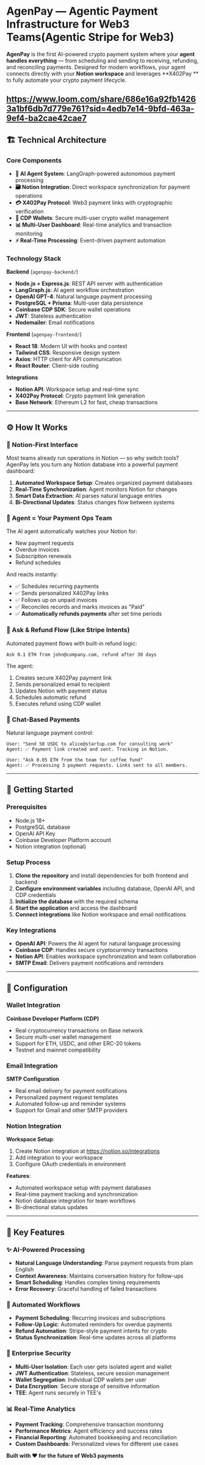 # AgenPay — Agentic Payment Infrastructure for Web3 Teams(Agentic Stripe for Web3)

**AgenPay** is the first AI-powered crypto payment system where your **agent handles everything** — from scheduling and sending to receiving, refunding, and reconciling payments. Designed for modern workflows, your agent connects directly with your **Notion workspace** and leverages **X402Pay ** to fully automate your crypto payment lifecycle.

https://www.loom.com/share/686e16a92fb14263a1bf6db7d779e761?sid=4edb7e14-9bfd-463a-9ef4-ba2cae42cae7
---

## 🏗️ Technical Architecture

### Core Components

- **🤖 AI Agent System**: LangGraph-powered autonomous payment processing
- **🗃️ Notion Integration**: Direct workspace synchronization for payment operations
- **💳 X402Pay Protocol**: Web3 payment links with cryptographic verification
- **🔐 CDP Wallets**: Secure multi-user crypto wallet management
- **📊 Multi-User Dashboard**: Real-time analytics and transaction monitoring
- **⚡ Real-Time Processing**: Event-driven payment automation

### Technology Stack

**Backend** (`agenpay-backend/`)
- **Node.js + Express.js**: REST API server with authentication
- **LangGraph.js**: AI agent workflow orchestration
- **OpenAI GPT-4**: Natural language payment processing
- **PostgreSQL + Prisma**: Multi-user data persistence
- **Coinbase CDP SDK**: Secure wallet operations
- **JWT**: Stateless authentication
- **Nodemailer**: Email notifications

**Frontend** (`agenpay-frontend/`)
- **React 18**: Modern UI with hooks and context
- **Tailwind CSS**: Responsive design system
- **Axios**: HTTP client for API communication
- **React Router**: Client-side routing

**Integrations**
- **Notion API**: Workspace setup and real-time sync
- **X402Pay Protocol**: Crypto payment link generation
- **Base Network**: Ethereum L2 for fast, cheap transactions

---

## ⚙️ How It Works

### 🧾 Notion-First Interface

Most teams already run operations in Notion — so why switch tools?
AgenPay lets you turn any Notion database into a powerful payment dashboard:

1. **Automated Workspace Setup**: Creates organized payment databases
2. **Real-Time Synchronization**: Agent monitors Notion for changes
3. **Smart Data Extraction**: AI parses natural language entries
4. **Bi-Directional Updates**: Status changes flow between systems

### 🤖 Agent = Your Payment Ops Team

The AI agent automatically watches your Notion for:
- New payment requests
- Overdue invoices
- Subscription renewals
- Refund schedules

And reacts instantly:
- ✅ Schedules recurring payments
- ✅ Sends personalized X402Pay links
- ✅ Follows up on unpaid invoices
- ✅ Reconciles records and marks invoices as "Paid"
- ✅ **Automatically refunds payments** after set time periods

### 🔁 Ask & Refund Flow (Like Stripe Intents)

Automated payment flows with built-in refund logic:

```
Ask 0.1 ETH from john@company.com, refund after 30 days
```

The agent:
1. Creates secure X402Pay payment link
2. Sends personalized email to recipient
3. Updates Notion with payment status
4. Schedules automatic refund
5. Executes refund using CDP wallet

### 💬 Chat-Based Payments

Natural language payment control:

```
User: "Send 50 USDC to alice@startup.com for consulting work"
Agent: ✅ Payment link created and sent. Tracking in Notion.

User: "Ask 0.05 ETH from the team for coffee fund"
Agent: ✅ Processing 3 payment requests. Links sent to all members.
```

---

## 🚀 Getting Started

### Prerequisites

- Node.js 18+
- PostgreSQL database
- OpenAI API Key
- Coinbase Developer Platform account
- Notion integration (optional)

### Setup Process

1. **Clone the repository** and install dependencies for both frontend and backend
2. **Configure environment variables** including database, OpenAI API, and CDP credentials
3. **Initialize the database** with the required schema
4. **Start the application** and access the dashboard
5. **Connect integrations** like Notion workspace and email notifications

### Key Integrations

- **OpenAI API**: Powers the AI agent for natural language processing
- **Coinbase CDP**: Handles secure cryptocurrency transactions
- **Notion API**: Enables workspace synchronization and team collaboration
- **SMTP Email**: Delivers payment notifications and reminders

---

## 🔧 Configuration

### Wallet Integration

**Coinbase Developer Platform (CDP)**
- Real cryptocurrency transactions on Base network
- Secure multi-user wallet management
- Support for ETH, USDC, and other ERC-20 tokens
- Testnet and mainnet compatibility

### Email Integration

**SMTP Configuration**
- Real email delivery for payment notifications
- Personalized payment request templates
- Automated follow-up and reminder systems
- Support for Gmail and other SMTP providers

### Notion Integration

**Workspace Setup**:
1. Create Notion integration at https://notion.so/integrations
2. Add integration to your workspace
3. Configure OAuth credentials in environment

**Features**:
- Automated workspace setup with payment databases
- Real-time payment tracking and synchronization
- Notion database integration for team workflows
- Bi-directional status updates

---

## 🧠 Key Features

### ✨ AI-Powered Processing
- **Natural Language Understanding**: Parse payment requests from plain English
- **Context Awareness**: Maintains conversation history for follow-ups
- **Smart Scheduling**: Handles complex timing requirements
- **Error Recovery**: Graceful handling of failed transactions

### 🔄 Automated Workflows
- **Payment Scheduling**: Recurring invoices and subscriptions
- **Follow-Up Logic**: Automated reminders for overdue payments
- **Refund Automation**: Stripe-style payment intents for crypto
- **Status Synchronization**: Real-time updates across all platforms

### 🔐 Enterprise Security
- **Multi-User Isolation**: Each user gets isolated agent and wallet
- **JWT Authentication**: Stateless, secure session management
- **Wallet Segregation**: Individual CDP wallets per user
- **Data Encryption**: Secure storage of sensitive information
- **TEE**: Agent runs securely in TEE's

### 📊 Real-Time Analytics
- **Payment Tracking**: Comprehensive transaction monitoring
- **Performance Metrics**: Agent efficiency and success rates
- **Financial Reporting**: Automated bookkeeping and reconciliation
- **Custom Dashboards**: Personalized views for different use cases



**Built with ❤️ for the future of Web3 payments** 